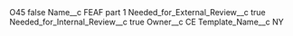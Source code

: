 <?xml version="1.0" encoding="UTF-8"?>
<CustomMetadata xmlns="http://soap.sforce.com/2006/04/metadata" xmlns:xsi="http://www.w3.org/2001/XMLSchema-instance" xmlns:xsd="http://www.w3.org/2001/XMLSchema">
    <label>O45</label>
    <protected>false</protected>
    <values>
        <field>Name__c</field>
        <value xsi:type="xsd:string">FEAF part 1</value>
    </values>
    <values>
        <field>Needed_for_External_Review__c</field>
        <value xsi:type="xsd:boolean">true</value>
    </values>
    <values>
        <field>Needed_for_Internal_Review__c</field>
        <value xsi:type="xsd:boolean">true</value>
    </values>
    <values>
        <field>Owner__c</field>
        <value xsi:type="xsd:string">CE</value>
    </values>
    <values>
        <field>Template_Name__c</field>
        <value xsi:type="xsd:string">NY</value>
    </values>
</CustomMetadata>
